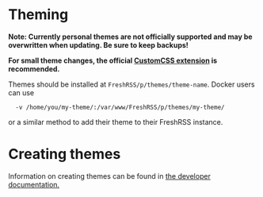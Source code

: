 # Theming

**Note: Currently personal themes are not officially supported and may be overwritten when updating. Be sure to keep backups!**

**For small theme changes, the official [CustomCSS extension](https://github.com/FreshRSS/Extensions) is recommended.**

Themes should be installed at `FreshRSS/p/themes/theme-name`. Docker users can use 

```
  -v /home/you/my-theme/:/var/www/FreshRSS/p/themes/my-theme/
``` 

or a similar method to add their theme to their FreshRSS instance. 

# Creating themes

Information on creating themes can be found in [the developer documentation.](../developers/04_Frontend/02_Design.md)
